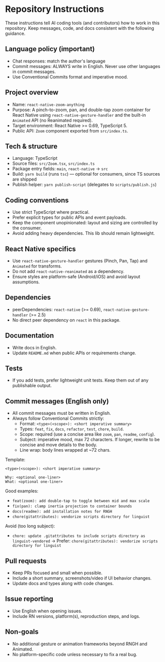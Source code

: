 # Repository Instructions

These instructions tell AI coding tools (and contributors) how to work in this repository. Keep messages, code, and docs consistent with the following guidance.

## Language policy (important)
- Chat responses: match the author's language 
- Commit messages: ALWAYS write in English. Never use other languages in commit messages.
- Use Conventional Commits format and imperative mood.

## Project overview
- Name: `react-native-zoom-anything`
- Purpose: A pinch-to-zoom, pan, and double-tap zoom container for React Native using `react-native-gesture-handler` and the built-in `Animated` API (no Reanimated required).
- Target environment: React Native >= 0.69, TypeScript 5.
- Public API: `Zoom` component exported from `src/index.ts`.

## Tech & structure
- Language: TypeScript
- Source files: `src/Zoom.tsx`, `src/index.ts`
- Package entry fields: `main`, `react-native` -> `src`
- Build: `yarn build` (runs `tsc`) — optional for consumers, since TS sources are shipped
- Publish helper: `yarn publish-script` (delegates to `scripts/publish.js`)

## Coding conventions
- Use strict TypeScript where practical.
- Prefer explicit types for public APIs and event payloads.
- Keep the component unopinionated: layout and sizing are controlled by the consumer.
- Avoid adding heavy dependencies. This lib should remain lightweight.

## React Native specifics
- Use `react-native-gesture-handler` gestures (Pinch, Pan, Tap) and `Animated` for transforms.
- Do not add `react-native-reanimated` as a dependency.
- Ensure styles are platform-safe (Android/iOS) and avoid layout assumptions.

## Dependencies
- peerDependencies: `react-native` (>= 0.69), `react-native-gesture-handler` (>= 2.5)
- No direct peer dependency on `react` in this package.

## Documentation
- Write docs in English.
- Update `README.md` when public APIs or requirements change.

## Tests
- If you add tests, prefer lightweight unit tests. Keep them out of any publishable output.

## Commit messages (English only)
- All commit messages must be written in English.
- Always follow Conventional Commits strictly:
  - Format: `<type>(<scope>): <short imperative summary>`
  - Types: `feat`, `fix`, `docs`, `refactor`, `test`, `chore`, `build`.
  - Scope: required (use a concise area like `zoom`, `pan`, `readme`, `config`).
  - Subject: imperative mood, max 72 characters. If longer, rewrite to be concise and move details to the body.
  - Line wrap: body lines wrapped at ~72 chars.

Template:

```
<type>(<scope>): <short imperative summary>

Why: <optional one-liner>
What: <optional one-liner>
```

Good examples:
- `feat(zoom): add double-tap to toggle between mid and max scale`
- `fix(pan): clamp inertia projection to container bounds`
- `docs(readme): add installation notes for RNGH`
- `chore(gitattributes): vendorize scripts directory for linguist`

Avoid (too long subject):
- `chore: update .gitattributes to include scripts directory as linguist-vendored`
  -> Prefer: `chore(gitattributes): vendorize scripts directory for linguist`

## Pull requests
- Keep PRs focused and small when possible.
- Include a short summary, screenshots/video if UI behavior changes.
- Update docs and types along with code changes.

## Issue reporting
- Use English when opening issues.
- Include RN versions, platform(s), reproduction steps, and logs.

## Non-goals
- No additional gesture or animation frameworks beyond RNGH and Animated.
- No platform-specific code unless necessary to fix a real bug.
